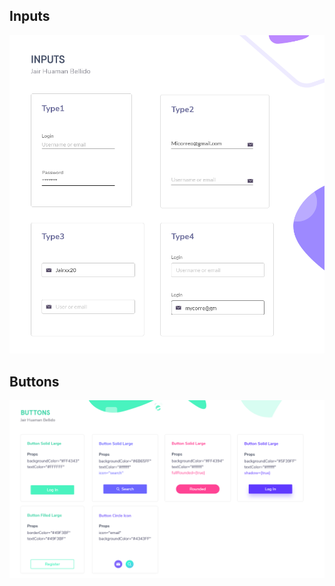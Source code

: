 ## Inputs
![Image of Input](https://raw.githubusercontent.com/JairHuamanBellido/React-UI-Components/master/public/ImgForPublic/Input.png)

## Buttons
![Image of Button](https://raw.githubusercontent.com/JairHuamanBellido/React-UI-Components/master/public/ImgForPublic/Buttons.png)
